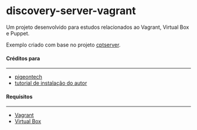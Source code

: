discovery-server-vagrant
=========

Um projeto desenvolvido para estudos relacionados ao Vagrant, Virtual Box e Puppet.

Exemplo criado com base no projeto [cptserver](https://github.com/pigeontech/cptserver).

#### Créditos para
------------
* [pigeontech](https://github.com/pigeontech)
* [tutorial de instalação do autor](https://www.youtube.com/watch?v=TEAZnpM8RuA)

#### Requisitos
------------
* [Vagrant](http://www.vagrantup.com/)
* [Virtual Box](https://www.virtualbox.org/wiki/Downloads)
